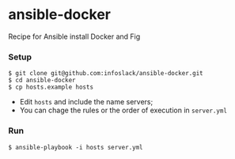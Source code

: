 ansible-docker
==============

Recipe for Ansible install Docker and Fig

### Setup

	$ git clone git@github.com:infoslack/ansible-docker.git
	$ cd ansible-docker
	$ cp hosts.example hosts

- Edit `hosts` and include the name servers;
- You can chage the rules or the order of execution in `server.yml`

### Run

	$ ansible-playbook -i hosts server.yml
